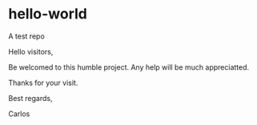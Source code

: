 # hello-world
A test repo

Hello visitors,

Be welcomed to this humble project.
Any help will be much appreciatted.

Thanks for your visit.

Best regards,

Carlos
